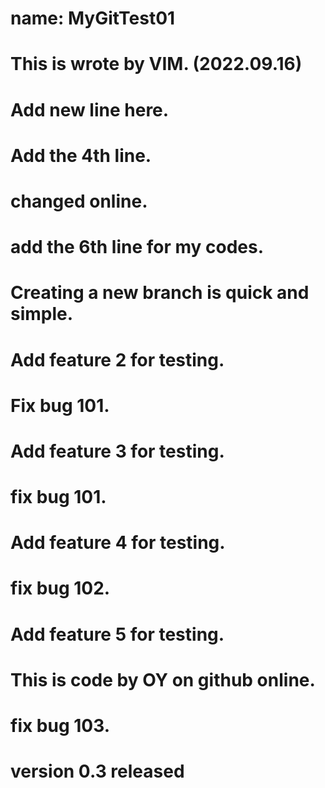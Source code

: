 # name: MyGitTest01
# This is wrote by VIM. (2022.09.16)
# Add new line here.
# Add the 4th line.
# changed online.
# add the 6th line for my codes.
# Creating a new branch is quick and simple.
# Add feature 2 for testing.
# Fix bug 101.

# Add feature 3 for testing.
# fix bug 101.

# Add feature 4 for testing.

# fix bug 102.

# Add feature 5 for testing.

# This is code by OY on github online.

# fix bug 103.

# version 0.3 released